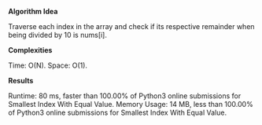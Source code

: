 **Algorithm Idea**

Traverse each index in the array and check if 
its respective remainder when being divided by 10 
is nums[i].

**Complexities**

Time: O(N).
Space: O(1).

**Results**

Runtime: 80 ms, faster than 100.00% of Python3 online submissions for Smallest Index With Equal Value.
Memory Usage: 14 MB, less than 100.00% of Python3 online submissions for Smallest Index With Equal Value.
